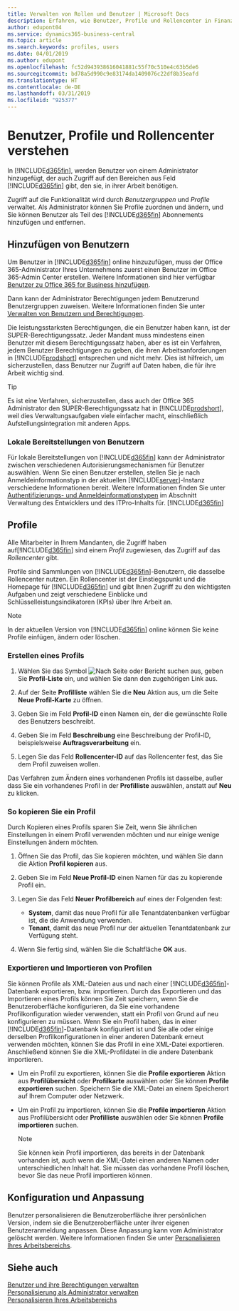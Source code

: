 ```yaml
---
title: Verwalten von Rollen und Benutzer | Microsoft Docs
description: Erfahren, wie Benutzer, Profile und Rollencenter in Finanzen and Operations, Business Central verwaltet werden.
author: edupont04
ms.service: dynamics365-business-central
ms.topic: article
ms.search.keywords: profiles, users
ms.date: 04/01/2019
ms.author: edupont
ms.openlocfilehash: fc52d943938616041881c55f70c510e4c63b5de6
ms.sourcegitcommit: bd78a5d990c9e83174da1409076c22df8b35eafd
ms.translationtype: HT
ms.contentlocale: de-DE
ms.lasthandoff: 03/31/2019
ms.locfileid: "925377"
---
```

# <a name="understanding-users-profiles-and-role-centers"></a>Benutzer, Profile und Rollencenter verstehen

In [!INCLUDE[d365fin](includes/d365fin_md.md)], werden Benutzer von einem Administrator hinzugefügt, der auch Zugriff auf den Bereichen aus Feld [!INCLUDE[d365fin](includes/d365fin_md.md)] gibt, den sie, in ihrer Arbeit benötigen.  

Zugriff auf die Funktionalität wird durch *Benutzergruppen* und *Profile* verwaltet. Als Administrator können Sie Profile zuordnen und ändern, und Sie können Benutzer als Teil des [!INCLUDE[d365fin](includes/d365fin_md.md)] Abonnements hinzufügen und  entfernen.  

## <a name="adding-users"></a>Hinzufügen von Benutzern

Um Benutzer in [!INCLUDE[d365fin](includes/d365fin_md.md)] online hinzuzufügen, muss der Office 365-Administrator Ihres Unternehmens zuerst einen Benutzer im Office 365-Admin Center erstellen. Weitere Informationen sind hier verfügbar [Benutzer zu Office 365 for Business hinzufügen](https://aka.ms/CreateOffice365Users).

Dann kann der Administrator Berechtigungen jedem Benutzerund Benutzergruppen zuweisen. Weitere Informationen finden Sie unter [Verwalten von Benutzern und Berechtigungen](ui-how-users-permissions.md).  

Die leistungsstarksten Berechtigungen, die ein Benutzer haben kann, ist der SUPER-Berechtigungssatz. Jeder Mandant muss mindestens einen Benutzer mit diesem Berechtigungssatz haben, aber es ist ein Verfahren, jedem Benutzer Berechtigungen zu geben, die ihren Arbeitsanforderungen in [!INCLUDE[prodshort](includes/prodshort.md)] entsprechen und nicht mehr. Dies ist hilfreich, um sicherzustellen, dass Benutzer nur Zugriff auf Daten haben, die für ihre Arbeit wichtig sind.  

> [!TIP]
> Es ist eine Verfahren, sicherzustellen, dass auch der Office 365 Administrator den SUPER-Berechtigungssatz hat in [!INCLUDE[prodshort](includes/prodshort.md)], weil dies Verwaltungsaufgaben viele einfacher macht, einschließlich Aufstellungsintegration mit anderen Apps.

### <a name="users-of-on-premises-deployments"></a>Lokale Bereitstellungen von Benutzern

Für lokale Bereitstellungen von [!INCLUDE[d365fin](includes/d365fin_md.md)] kann der Administrator zwischen verschiedenen Autorisierungsmechanismen für Benutzer auswählen. Wenn Sie einen Benutzer erstellen, stellen Sie je nach Anmeldeinformationstyp in der aktuellen [!INCLUDE[server](includes/server.md)]-Instanz verschiedene Informationen bereit. Weitere Informationen finden Sie unter [Authentifizierungs- und Anmeldeinformationstypen](/dynamics365/business-central/dev-itpro/administration/users-credential-types) im Abschnitt Verwaltung des Entwicklers und des ITPro-Inhalts für. [!INCLUDE[d365fin](includes/d365fin_md.md)]  

## <a name="profiles"></a>Profile

Alle Mitarbeiter in Ihrem Mandanten, die Zugriff haben auf[!INCLUDE[d365fin](includes/d365fin_md.md)] sind einem *Profil* zugewiesen, das Zugriff  auf das *Rollencenter* gibt.

Profile sind Sammlungen von [!INCLUDE[d365fin](includes/d365fin_md.md)]-Benutzern, die dasselbe Rollencenter nutzen. Ein Rollencenter ist der Einstiegspunkt und die Homepage für [!INCLUDE[d365fin](includes/d365fin_md.md)] und gibt Ihnen Zugriff zu den wichtigsten Aufgaben und zeigt verschiedene Einblicke und Schlüsselleistungsindikatoren (KPIs) über Ihre Arbeit an.  

> [!NOTE]  
>  In der aktuellen Version von [!INCLUDE[d365fin](includes/d365fin_md.md)] online können Sie keine Profile einfügen, ändern oder löschen.  

### <a name="CreateProfile"></a>Erstellen eines Profils

1.  Wählen Sie das Symbol ![Nach Seite oder Bericht suchen](media/ui-search/search_small.png "Nach Seite oder Bericht suchen") aus, geben Sie **Profil-Liste** ein, und wählen Sie dann den zugehörigen Link aus.  

2.  Auf der Seite **Profilliste** wählen Sie die **Neu** Aktion aus, um die Seite **Neue Profil-Karte** zu öffnen.  

3.  Geben Sie im Feld **Profil-ID** einen Namen ein, der die gewünschte Rolle des Benutzers beschreibt.  

4.  Geben Sie im Feld **Beschreibung** eine Beschreibung der Profil-ID, beispielsweise **Auftragsverarbeitung** ein.  

5.  Legen Sie das Feld **Rollencenter-ID** auf das Rollencenter fest, das Sie dem Profil zuweisen wollen.  

Das Verfahren zum Ändern eines vorhandenen Profils ist dasselbe, außer dass Sie ein vorhandenes Profil in der **Profilliste** auswählen, anstatt auf **Neu** zu klicken.  


### <a name="copy-a-profile"></a>So kopieren Sie ein Profil
Durch Kopieren eines Profils sparen Sie Zeit, wenn Sie ähnlichen Einstellungen in einem Profil verwenden möchten und nur einige wenige Einstellungen ändern möchten.

1.  Öffnen Sie das Profil, das Sie kopieren möchten, und wählen Sie dann die Aktion **Profil kopieren** aus.

2.  Geben Sie im Feld **Neue Profil-ID** einen Namen für das zu kopierende Profil ein.

3.  Legen Sie das Feld **Neuer Profilbereich** auf eines der Folgenden fest:

    - **System**, damit das neue Profil für alle Tenantdatenbanken verfügbar ist, die die Anwendung verwenden.
    - **Tenant**, damit das neue Profil nur der aktuellen Tenantdatenbank zur Verfügung steht.
4. Wenn Sie fertig sind, wählen Sie die Schaltfläche **OK** aus.

### <a name="ExportImportProfile"></a>Exportieren und Importieren von Profilen

Sie können Profile als XML-Dateien aus und nach einer [!INCLUDE[d365fin](includes/d365fin_md.md)]-Datenbank exportieren, bzw. importieren. Durch das Exportieren und das Importieren eines Profils können Sie Zeit speichern, wenn Sie die Benutzeroberfläche konfigurieren, da Sie eine vorhandene Profilkonfiguration wieder verwenden, statt ein Profil von Grund auf neu konfigurieren zu müssen. Wenn Sie ein Profil haben, das in einer [!INCLUDE[d365fin](includes/d365fin_md.md)]-Datenbank konfiguriert ist und Sie alle oder einige derselben Profilkonfigurationen in einer anderen Datenbank erneut verwenden möchten, können Sie das Profil in eine XML-Datei exportieren. Anschließend können Sie die XML-Profildatei in die andere Datenbank importieren.

-   Um ein Profil zu exportieren, können Sie die **Profile exportieren** Aktion aus **Profilübersicht** oder **Profilkarte** auswählen oder Sie können **Profile exportieren** suchen. Speichern Sie die XML-Datei an einem Speicherort auf Ihrem Computer oder Netzwerk.

-   Um ein Profil zu importieren, können Sie die **Profile importieren** Aktion aus Profilübersicht oder **Profilliste** auswählen oder Sie können **Profile importieren** suchen. 

    > [!NOTE]  
    >  Sie können kein Profil importieren, das bereits in der Datenbank vorhanden ist, auch wenn die XML-Datei einen anderen Namen oder unterschiedlichen Inhalt hat. Sie müssen das vorhandene Profil löschen, bevor Sie das neue Profil importieren können.


## <a name="configuration-and-personalization"></a>Konfiguration und Anpassung
<!--The concept of UI customization in [!INCLUDE[d365fin](includes/d365fin_md.md)] is divided in two:  

-   Configuration, performed by the administrator  

-   Personalization, performed by users  

The administrator configures the user interface for multiple users by customizing the user interface for a profile that the users are assigned to.  -->

Benutzer personalisieren die Benutzeroberfläche ihrer persönlichen Version, indem sie die Benutzeroberfläche unter ihrer eigenen Benutzeranmeldung anpassen. Diese Anpassung kann vom Administrator gelöscht werden. Weitere Informationen finden Sie unter [Personalisieren Ihres Arbeitsbereichs](ui-personalization-user.md).  

## <a name="see-also"></a>Siehe auch  
[Benutzer und ihre Berechtigungen verwalten](ui-how-users-permissions.md)  
[Personalisierung als Administrator verwalten](ui-personalization-manage.md)  
[Personalisieren Ihres Arbeitsbereichs](ui-personalization-user.md)  

